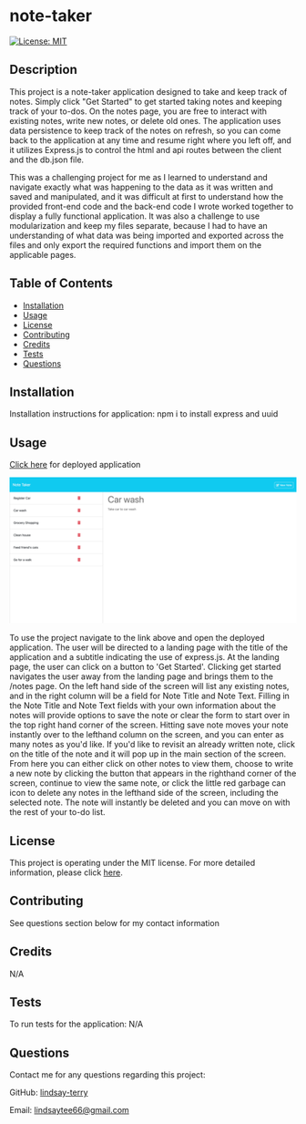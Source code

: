 # note-taker
[![License: MIT](https://img.shields.io/badge/License-MIT-yellow.svg)](https://opensource.org/licenses/MIT)

## Description
This project is a note-taker application designed to take and keep track of notes.  Simply click "Get Started" to get started taking notes and keeping track of your to-dos.  On the notes page, you are free to interact with existing notes, write new notes, or delete old ones.  The application uses data persistence to keep track of the notes on refresh, so you can come back to the application at any time and resume right where you left off, and it utilizes Express.js to control the html and api routes between the client and the db.json file.

This was a challenging project for me as I learned to understand and navigate exactly what was happening to the data as it was written and saved and manipulated, and it was difficult at first to understand how the provided front-end code and the back-end code I wrote worked together to display a fully functional application.  It was also a challenge to use modularization and keep my files separate, because I had to have an understanding of what data was being imported and exported across the files and only export the required functions and import them on the applicable pages.

## Table of Contents
* [Installation](#installation)
* [Usage](#usage)
* [License](#license)
* [Contributing](#contributing)
* [Credits](#credits)
* [Tests](#tests)
* [Questions](#questions)

## Installation
Installation instructions for application:
npm i to install express and uuid

## Usage
[Click here]() for deployed application

![Screenshot of application](./images/notetaker.png)

To use the project navigate to the link above and open the deployed application.  The user will be directed to a landing page with the title of the application and a subtitle indicating the use of express.js.  At the landing page, the user can click on a button to 'Get Started'. Clicking get started navigates the user away from the landing page and brings them to the /notes page.  On the left hand side of the screen will list any existing notes, and in the right column will be a field for Note Title and Note Text. Filling in the Note Title and Note Text fields with your own information about the notes will provide options to save the note or clear the form to start over in the top right hand corner of the screen.  Hitting save note moves your note instantly over to the lefthand column on the screen, and you can enter as many notes as you'd like.  If you'd like to revisit an already written note, click on the title of the note and it will pop up in the main section of the screen.  From here you can either click on other notes to view them, choose to write a new note by clicking the button that appears in the righthand corner of the screen, continue to view the same note, or click the little red garbage can icon to delete any notes in the lefthand side of the screen, including the selected note.  The note will instantly be deleted and you can move on with the rest of your to-do list.

## License
This project is operating under the MIT license.  For more detailed information, please click [here](https://opensource.org/license/mit).

## Contributing
See questions section below for my contact information

## Credits
N/A

## Tests
To run tests for the application:
N/A

## Questions
Contact me for any questions regarding this project:

GitHub: [lindsay-terry](https://github.com/lindsay-terry)

Email: lindsaytee66@gmail.com
